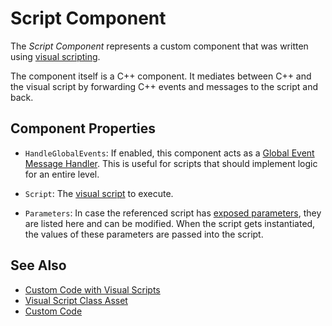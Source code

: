 # Script Component

The *Script Component* represents a custom component that was written using [visual scripting](visual-script-class-asset.md).

The component itself is a C++ component. It mediates between C++ and the visual script by forwarding C++ events and messages to the script and back.

## Component Properties

* `HandleGlobalEvents`: If enabled, this component acts as a [Global Event Message Handler](../../runtime/world/world-messaging.md#global-event-message-handlers). This is useful for scripts that should implement logic for an entire level.

* `Script`: The [visual script](visual-script-class-asset.md) to execute.

* `Parameters`: In case the referenced script has [exposed parameters](../../scenes/exposed-parameters.md), they are listed here and can be modified. When the script gets instantiated, the values of these parameters are passed into the script.

## See Also

* [Custom Code with Visual Scripts](visual-script-overview.md)
* [Visual Script Class Asset](visual-script-class-asset.md)
* [Custom Code](../custom-code-overview.md)